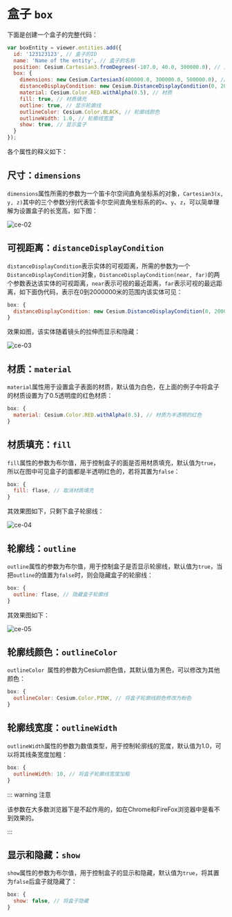 # 盒子 `box`

下面是创建一个盒子的完整代码：

```javascript
var boxEntity = viewer.entities.add({
  id: '123123123', // 盒子的ID
  name: 'Name of the entity', // 盒子的名称
  position: Cesium.Cartesian3.fromDegrees(-107.0, 40.0, 300000.0), // 盒子的位置
  box: {
    dimensions: new Cesium.Cartesian3(400000.0, 300000.0, 500000.0), // 尺寸
    distanceDisplayCondition: new Cesium.DistanceDisplayCondition(0, 2000000), // 可视距离
    material: Cesium.Color.RED.withAlpha(0.5), // 材质
    fill: true, // 材质填充
    outline: true, // 显示轮廓线
    outlineColor: Cesium.Color.BLACK, // 轮廓线颜色
    outlineWidth: 1.0, // 轮廓线宽度
    show: true, // 显示盒子
  }
});
```

各个属性的释义如下：

## 尺寸：`dimensions`

`dimensions`属性所需的参数为一个笛卡尔空间直角坐标系的对象，`Cartesian3(x, y, z)`其中的三个参数分别代表笛卡尔空间直角坐标系的的`x`、`y`、`z`，可以简单理解为设置盒子的长宽高，如下图：

![ce-02](/cesium-docs/assets/img/guide/ce-02.png)

## 可视距离：`distanceDisplayCondition`

`distanceDisplayCondition`表示实体的可视距离，所需的参数为一个`DistanceDisplayCondition`对象，`DistanceDisplayCondition(near, far)`的两个参数表达该实体的可视距离，`near`表示可视的最近距离，`far`表示可视的最远距离，如下面伪代码，表示在0到2000000米的范围内该实体可见：

```javascript
box: {
  distanceDisplayCondition: new Cesium.DistanceDisplayCondition(0, 2000000), // 可视距离为0到2000000米之间
}
```

效果如图，该实体随着镜头的拉伸而显示和隐藏：

![ce-03](/cesium-docs/assets/img/guide/ce-03.gif)

## 材质：`material`

`material`属性用于设置盒子表面的材质，默认值为白色，在上面的例子中将盒子的材质设置为了0.5透明度的红色材质：

```javascript
box: {
  material: Cesium.Color.RED.withAlpha(0.5), // 材质为半透明的红色
}
```

## 材质填充：`fill`

`fill`属性的参数为布尔值，用于控制盒子的面是否用材质填充，默认值为`true`，所以在图中可见盒子的面都是半透明红色的，若将其置为`false`：

```javascript
box: {
  fill: flase, // 取消材质填充
}
```

其效果图如下，只剩下盒子轮廓线：

![ce-04](/cesium-docs/assets/img/guide/ce-04.png)

## 轮廓线：`outline`

`outline`属性的参数为布尔值，用于控制盒子是否显示轮廓线，默认值为`true`，当把`outline`的值置为`false`时，则会隐藏盒子的轮廓线：

```javascript
box: {
  outline: flase, // 隐藏盒子轮廓线
}
```

其效果图如下：

![ce-05](/cesium-docs/assets/img/guide/ce-05.png)

## 轮廓线颜色：`outlineColor `

`outlineColor `属性的参数为Cesium颜色值，其默认值为黑色，可以修改为其他颜色：

```javascript
box: {
  outlineColor: Cesium.Color.PINK, // 将盒子轮廓线颜色修改为粉色
}
```

## 轮廓线宽度：`outlineWidth `

`outlineWidth`属性的参数为数值类型，用于控制轮廓线的宽度，默认值为1.0，可以将其线条宽度加粗：

```javascript
box: {
  outlineWidth: 10, // 将盒子轮廓线宽度加粗
}
```

::: warning 注意

该参数在大多数浏览器下是不起作用的，如在Chrome和FireFox浏览器中是看不到效果的。

:::

## 显示和隐藏：`show`

`show`属性的参数为布尔值，用于控制盒子的显示和隐藏，默认值为`true`，将其置为`false`后盒子就隐藏了：

```javascript
box: {
  show: false, // 将盒子隐藏
}
```
